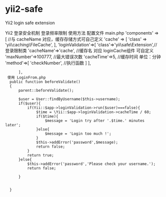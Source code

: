 # yii2-safe
Yii2 login  safe extension

Yii2 登录安全机制
登录频率限制
使用方法
    配置文件  main.php
      'components' => [
              //与 cacheName 对应，缓存存储方式可自己定义
              'cache' => [
                  'class' => 'yii\caching\FileCache',
              ],
              'loginValidation'=>[
                  'class'=>'yii\safe\Extension',//登录限制类
                  'cacheName'=>'cache', //缓存名 对应 loginCache组件 可自定义
                  'maxNumber'=>100777, //最大错误次数
                  'cacheTime'=>5,  //缓存时间 单位：分钟
                  'method'=>[
                      'checkNumber', //执行函数
                  ]
              ],             
             
          ],
     使用 LoginFrom.php
      public function beforeValidate()
      {
          parent::beforeValidate();

          $user = User::findByUsername($this->username);
          if($user){
              if(Yii::$app->loginValidation->run($user)===false){
                  $time = \Yii::$app->loginValidation->cacheTime / 60;
                  if($time){
                      $message = 'Login try after '.$time.' minutes later';
                  }else{
                      $message = 'Login too much !';
                  }
                  $this->addError('password',$message);
                  return false;
              }
              return true;
          }else{
              $this->addError('password','Please check your username.');
              return false;

          }


      }





